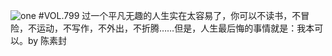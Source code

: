 ![one](http://image.wufazhuce.com/FiA3ZQplYUpR99HPBhwEbNF3rm13)
#VOL.799
过一个平凡无趣的人生实在太容易了，你可以不读书，不冒险，不运动，不写作，不外出，不折腾……但是，人生最后悔的事情就是：我本可以。by 陈素封